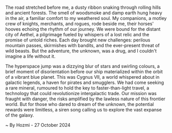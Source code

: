 
The road stretched before me, a dusty ribbon snaking through rolling hills and ancient forests. The smell of woodsmoke and damp earth hung heavy in the air, a familiar comfort to my weathered soul. My companions, a motley crew of knights, merchants, and rogues, rode beside me, their horses' hooves echoing the rhythm of our journey. We were bound for the distant city of Aethel, a pilgrimage fueled by whispers of a lost relic and the promise of untold riches. Each day brought new challenges: perilous mountain passes, skirmishes with bandits, and the ever-present threat of wild beasts. But the adventure, the unknown, was a drug, and I couldn't imagine a life without it. 

The hyperspace jump was a dizzying blur of stars and swirling colours, a brief moment of disorientation before our ship materialized within the orbit of a vibrant blue planet. This was Cygnus VII, a world whispered about in galactic legends, a haven for pirates and smugglers. We had come seeking a rare mineral, rumoured to hold the key to faster-than-light travel, a technology that could revolutionize intergalactic trade. Our mission was fraught with danger, the risks amplified by the lawless nature of this frontier world. But for those who dared to dream of the unknown, the potential rewards were limitless, a siren song calling us to explore the vast expanse of the galaxy. 

~ By Hozmi - 27 October 2024
